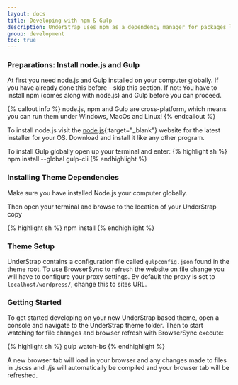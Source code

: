 ```yaml
---
layout: docs
title: Developing with npm & Gulp
description: UnderStrap uses npm as a dependency manager for packages like Bootstrap and Underscores. It also uses Gulp as a taskrunner to compile SASS code into .css, minify Javascript code etc.
group: development
toc: true
---
```


### Preparations: Install node.js and Gulp
At first you need node.js and Gulp installed on your computer globally. If you have already done this before - skip this section. If not: You have to install npm (comes along with node.js) and Gulp before you can proceed.

{% callout info %}
  node.js, npm and Gulp are cross-platform, which means you can run them under Windows, MacOs and Linux!
{% endcallout %}


To install node.js visit the [node.js](https://nodejs.org/en/download/){:target="_blank"} website for the latest installer for your OS. Download and install it like any other program.

To install Gulp globally open up your terminal and enter:
{% highlight sh %}
  npm install --global gulp-cli
{% endhighlight %}

### Installing Theme Dependencies
Make sure you have installed Node.js your computer globally.

Then open your terminal and browse to the location of your UnderStrap copy

{% highlight sh %}
  npm install
{% endhighlight %}

### Theme Setup
UnderStrap contains a configuration file called `gulpconfig.json` found in the theme root. To use BrowserSync to refresh the website on file change you will have to configure your proxy settings. By default the proxy is set to `localhost/wordpress/`, change this to sites URL.

### Getting Started
To get started developing on your new UnderStrap based theme, open a console and navigate to the UnderStrap theme folder. Then to start watching for file changes and browser refresh with BrowserSync execute:

{% highlight sh %}
  gulp watch-bs
{% endhighlight %}

A new browser tab will load in your browser and any changes made to files in ./scss and ./js will automatically be compiled and your browser tab will be refreshed.
